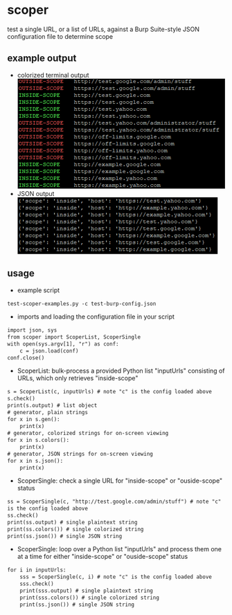 # scoper
test a single URL, or a list of URLs, against a Burp Suite-style JSON configuration file to determine scope

## example output
- colorized terminal output\
![scoper-output-colorized.png](https://github.com/bonifield/scoper/raw/main/scoper-output-colorized.PNG)
- JSON output\
![scoper-output-json.png](https://github.com/bonifield/scoper/raw/main/scoper-output-json.PNG)

## usage
- example script
```
test-scoper-examples.py -c test-burp-config.json
```
- imports and loading the configuration file in your script
```
import json, sys
from scoper import ScoperList, ScoperSingle
with open(sys.argv[1], "r") as conf:
	c = json.load(conf)
conf.close()
```
- ScoperList: bulk-process a provided Python list "inputUrls" consisting of URLs, which only retrieves "inside-scope"
```
s = ScoperList(c, inputUrls) # note "c" is the config loaded above
s.check()
print(s.output) # list object
# generator, plain strings
for x in s.gen():
	print(x)
# generator, colorized strings for on-screen viewing
for x in s.colors():
	print(x)
# generator, JSON strings for on-screen viewing
for x in s.json():
	print(x)
```
- ScoperSingle: check a single URL for "inside-scope" or "ouside-scope" status
```
ss = ScoperSingle(c, "http://test.google.com/admin/stuff") # note "c" is the config loaded above
ss.check()
print(ss.output) # single plaintext string
print(ss.colors()) # single colorized string
print(ss.json()) # single JSON string
```
- ScoperSingle: loop over a Python list "inputUrls" and process them one at a time for either "inside-scope" or "ouside-scope" status
```
for i in inputUrls:
	sss = ScoperSingle(c, i) # note "c" is the config loaded above
	sss.check()
	print(sss.output) # single plaintext string
	print(sss.colors()) # single colorized string
	print(ss.json()) # single JSON string
```
